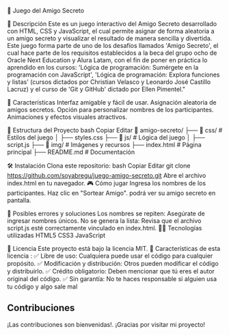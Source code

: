 
🎁 Juego del Amigo Secreto

📌 Descripción
Este es un juego interactivo del Amigo Secreto desarrollado con HTML, CSS y JavaScript, el cual permite asignar de forma aleatoria a un amigo secreto y visualizar el resultado de manera sencilla y divertida.
Este juego forma parte de uno de los desafíos llamados 'Amigo Secreto', el cual hace parte de los requisitos establecidos a la beca del grupo ocho de Oracle Next Education y Alura Latam, con el fin de poner en práctica lo aprendido en los cursos: 'Lógica de programación: Sumérgete en la programación con JavaScript', 'Lógica de programación: Explora funciones y listas' (cursos dictados por Christian Velasco y Leonardo José Castillo Lacruz) y el curso de 'Git y GitHub' dictado por Ellen Pimentel."

🚀 Características
Interfaz amigable y fácil de usar.
Asignación aleatoria de amigos secretos.
Opción para personalizar nombres de los participantes.
Animaciones y efectos visuales atractivos.

📂 Estructura del Proyecto
bash
Copiar
Editar
📁 amigo-secreto/
 ├── 📂 css/           # Estilos del juego
 │   ├── styles.css
 ├── 📂 js/            # Lógica del juego
 │   ├── script.js
 ├── 📂 img/           # Imágenes y recursos
 ├── index.html        # Página principal
 ├── README.md         # Documentación

🛠️ Instalación
Clona este repositorio:
bash
Copiar
Editar
git clone https://github.com/soyabregu/juego-amigo-secreto.git
Abre el archivo index.html en tu navegador.
🎮 Cómo jugar
Ingresa los nombres de los participantes.
Haz clic en "Sortear Amigo".
podrá ver su amigo secreto en pantalla.

🐞 Posibles errores y soluciones
Los nombres se repiten: Asegúrate de ingresar nombres únicos.
No se genera la lista: Revisa que el archivo script.js esté correctamente vinculado en index.html.
👨‍💻 Tecnologías utilizadas
HTML5
CSS3
JavaScript

📜 Licencia
Este proyecto está bajo la licencia MIT.
🔹 Características de esta licencia :
✅ Libre de uso: Cualquiera puede usar el código para cualquier propósito.
✅ Modificación y distribución: Otros pueden modificar el código y distribuirlo.
✅ Crédito obligatorio: Deben mencionar que tú eres el autor original del código.
✅ Sin garantía: No te haces responsable si alguien usa tu código y algo sale mal


## Contribuciones

¡Las contribuciones son bienvenidas!.
¡Gracias por visitar mi proyecto! 